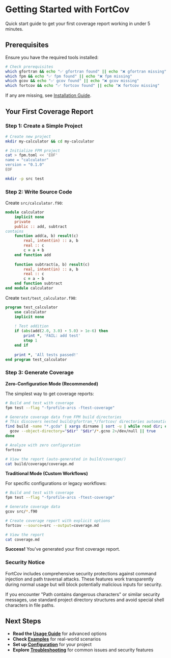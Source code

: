 # Getting Started with FortCov

Quick start guide to get your first coverage report working in under 5 minutes.

## Prerequisites

Ensure you have the required tools installed:

```bash
# Check prerequisites
which gfortran && echo "✅ gfortran found" || echo "❌ gfortran missing"
which fpm && echo "✅ fpm found" || echo "❌ fpm missing"
which gcov && echo "✅ gcov found" || echo "❌ gcov missing"
which fortcov && echo "✅ fortcov found" || echo "❌ fortcov missing"
```

If any are missing, see [Installation Guide](installation.md).

## Your First Coverage Report

### Step 1: Create a Simple Project

```bash
# Create new project
mkdir my-calculator && cd my-calculator

# Initialize FPM project
cat > fpm.toml << 'EOF'
name = "calculator"
version = "0.1.0"
EOF

mkdir -p src test
```

### Step 2: Write Source Code

Create `src/calculator.f90`:

```fortran
module calculator
    implicit none
    private
    public :: add, subtract
contains
    function add(a, b) result(c)
        real, intent(in) :: a, b
        real :: c
        c = a + b
    end function add
    
    function subtract(a, b) result(c)
        real, intent(in) :: a, b
        real :: c
        c = a - b
    end function subtract
end module calculator
```

Create `test/test_calculator.f90`:

```fortran
program test_calculator
    use calculator
    implicit none
    
    ! Test addition
    if (abs(add(2.0, 3.0) - 5.0) > 1e-6) then
        print *, 'FAIL: add test'
        stop 1
    end if
    
    print *, 'All tests passed!'
end program test_calculator
```

### Step 3: Generate Coverage

**Zero-Configuration Mode (Recommended)**

The simplest way to get coverage reports:

```bash
# Build and test with coverage
fpm test --flag "-fprofile-arcs -ftest-coverage"

# Generate coverage data from FPM build directories
# This discovers nested build/gfortran_*/fortcov/ directories automatically
find build -name "*.gcda" | xargs dirname | sort -u | while read dir; do
  gcov --object-directory="$dir" "$dir"/*.gcno 2>/dev/null || true
done

# Analyze with zero configuration
fortcov

# View the report (auto-generated in build/coverage/)
cat build/coverage/coverage.md
```

**Traditional Mode (Custom Workflows)**

For specific configurations or legacy workflows:

```bash
# Build and test with coverage
fpm test --flag "-fprofile-arcs -ftest-coverage"

# Generate coverage data
gcov src/*.f90

# Create coverage report with explicit options
fortcov --source=src --output=coverage.md

# View the report
cat coverage.md
```

**Success!** You've generated your first coverage report.

### Security Notice

FortCov includes comprehensive security protections against command injection and path traversal attacks. These features work transparently during normal usage but will block potentially malicious inputs for security.

If you encounter "Path contains dangerous characters" or similar security messages, use standard project directory structures and avoid special shell characters in file paths.

## Next Steps

- **Read the [Usage Guide](usage-guide.md)** for advanced options
- **Check [Examples](examples.md)** for real-world scenarios
- **Set up [Configuration](configuration.md)** for your project
- **Explore [Troubleshooting](troubleshooting.md)** for common issues and security features